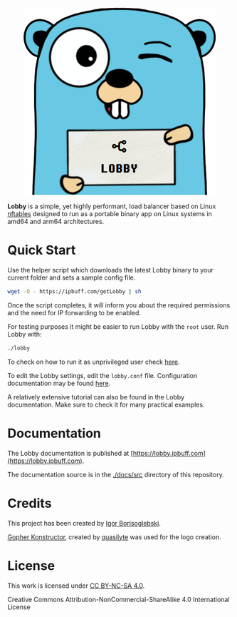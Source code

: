 <p align="center">
    <picture>
      <img alt="Lobby" title="Lobby" src="docs/content/assets/img/lobbyGopherLogo.png">
    </picture>
</p>

**Lobby** is a simple, yet highly performant, load balancer based on Linux [nftables](https://wiki.nftables.org/wiki-nftables/) designed to run as a portable binary app on Linux systems in amd64 and arm64 architectures.

# Quick Start
Use the helper script which downloads the latest Lobby binary to your current folder and sets a sample config file.

``` bash
wget -O - https://ipbuff.com/getLobby | sh
```

Once the script completes, it will inform you about the required permissions and the need for IP forwarding to be enabled. 

For testing purposes it might be easier to run Lobby with the `root` user. Run Lobby with:

``` bash
./lobby
```

To check on how to run it as unprivileged user check [here](https://lobby.ipbuff.com/installation/#permissions).

To edit the Lobby settings, edit the `lobby.conf` file. Configuration documentation may be found [here](https://lobby.ipbuff.com/configuration).

A relatively extensive tutorial can also be found in the Lobby documentation. Make sure to check it for many practical examples.

# Documentation
The Lobby documentation is published at [https://lobby.ipbuff.com](https://lobby.ipbuff.com).

The documentation source is in the [./docs/src](https://github.com/ipbuff/lobby/tree/main/docs/src) directory of this repository.

# Credits
This project has been created by [Igor Borisoglebski](https://igor.borisoglebski.com).

[Gopher Konstructor](https://quasilyte.dev/gopherkon/), created by [quasilyte](https://github.com/quasilyte/gopherkon) was used for the logo creation.

# License
This work is licensed under [CC BY-NC-SA 4.0](http://creativecommons.org/licenses/by-nc-sa/4.0/).

Creative Commons Attribution-NonCommercial-ShareAlike 4.0 International License
